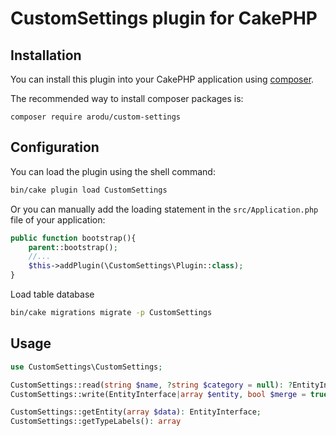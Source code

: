 # CustomSettings plugin for CakePHP

## Installation

You can install this plugin into your CakePHP application using [composer](https://getcomposer.org).

The recommended way to install composer packages is:

```
composer require arodu/custom-settings
```

## Configuration

You can load the plugin using the shell command:

```bash
bin/cake plugin load CustomSettings
```

Or you can manually add the loading statement in the `src/Application.php` file of your application:

```php
public function bootstrap(){
    parent::bootstrap();
    //...
    $this->addPlugin(\CustomSettings\Plugin::class);
}
```

Load table database
```bash
bin/cake migrations migrate -p CustomSettings
```

## Usage

```php
use CustomSettings\CustomSettings;

CustomSettings::read(string $name, ?string $category = null): ?EntityInterface;
CustomSettings::write(EntityInterface|array $entity, bool $merge = true): EntityInterface|bool;

CustomSettings::getEntity(array $data): EntityInterface;
CustomSettings::getTypeLabels(): array
```
